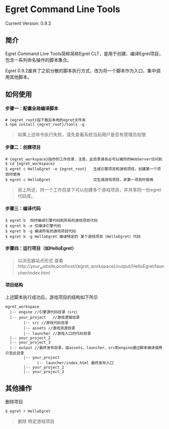 Egret Command Line Tools
================================================
Current Version: 0.9.2



简介
-------------------

Egret Command Line Tools简称简称Egret CLT，是用于创建、编译Egret项目，包含一系列命名操作的脚本集合。

Egret 0.9.2废弃了之前分散的脚本执行方式，改为将一个脚本作为入口，集中调用其他脚本。



如何使用
------------------------

#### 步骤一：配置全局编译脚本
```
# {egret_root}指下载后本地的egret文件夹
$ npm install {egret_root}/tools -g
```

> 如果上述命令执行失败，请先查看系统当前用户是否有管理员权限

#### 步骤二：创建项目
```
# {egret_workspace}指你的工作目录，注意，此目录请务必可以被你的WebServer访问到
$ cd {egret_workspace} 
$ egret c HelloEgret -e {egret_root}   生成引擎项目和游戏项目，创建第一个项目时使用
$ egret c HelloEgret                   仅生成游戏项目，非第一项目时使用
```
> 综上所述，同一个工作目录下可以创建多个游戏项目，并共享同一份egret代码库。

#### 步骤三：编译代码
```
$ egret b  同时编译引擎代码和所有的游戏项目代码
$ egret b -e 仅编译引擎代码
$ egret b -g 编译所有的游戏项目代码
$ egret b -g HelloEgret 编译特定的 某个游戏项目（HelloEgret）代码
```


#### 步骤四：运行项目（如HelloEgret）
> 以浏览器站点形式 查看 http://${your_website_localhost}/${egret_workspace}/output/HelloEgret/launcher/index.html




#### 项目结构
上述脚本执行成功后，游戏项目的结构如下所示
```
egret_workspace
  |-- engine //引擎源代码目录（src）
  |-- your_project   //游戏逻辑目录
        |-- src //游戏代码目录
        |-- assets //游戏资源目录
        |-- launcher //游戏入口的代码目录
  |-- your_project_2
  |-- your_project_3
  |-- output //最终发布目录，由assets、launcher、src和engine通过脚本编译或拷贝至此目录
        |-- your_project
              |-- launcher/index.html 最终发布入口
        |-- your_project_2
        |-- your_project_3
```


其他操作
-------------------------
删除项目
```
$ egret r HelloEgret
```
> 删除 特定游戏项目


